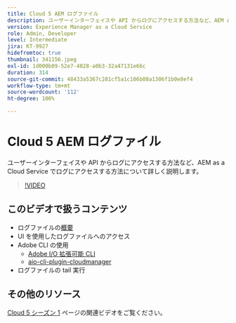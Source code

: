 ```yaml
---
title: Cloud 5 AEM ログファイル
description: ユーザーインターフェイスや API からログにアクセスする方法など、AEM as a Cloud Service でログにアクセスする方法について詳しく説明します。
version: Experience Manager as a Cloud Service
role: Admin, Developer
level: Intermediate
jira: KT-9927
hidefromtoc: true
thumbnail: 341156.jpeg
exl-id: 1d000b09-52e7-4828-a0b3-32a47131e66c
duration: 314
source-git-commit: 48433a5367c281cf5a1c106b08a1306f1b0e8ef4
workflow-type: tm+mt
source-wordcount: '112'
ht-degree: 100%

---
```


# Cloud 5 AEM ログファイル

ユーザーインターフェイスや API からログにアクセスする方法など、AEM as a Cloud Service でログにアクセスする方法について詳しく説明します。

>[!VIDEO](https://video.tv.adobe.com/v/341156?quality=12&learn=on)

## このビデオで扱うコンテンツ

+ ログファイルの[概要](https://experienceleague.adobe.com/docs/experience-manager-learn/cloud-service/debugging/debugging-aem-as-a-cloud-service/logs.html?lang=ja)
+ UI を使用したログファイルへのアクセス
+ Adobe CLI の使用
   + [Adobe I/O 拡張可能 CLI](https://github.com/adobe/aio-cli)
   + [aio-cli-plugin-cloudmanager](https://github.com/adobe/aio-cli-plugin-cloudmanager/blob/main/README.md)
+ ログファイルの tail 実行

## その他のリソース

[Cloud 5 シーズン 1](cloud5-season-1.md) ページの関連ビデオをご覧ください。
